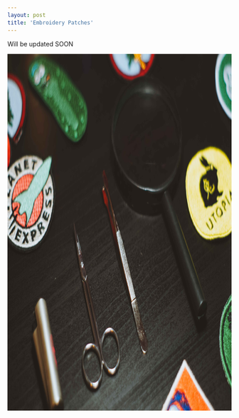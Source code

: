 ```yaml
---
layout: post
title: 'Embroidery Patches'
---
```

Will be updated SOON
<p><img src="https://github.com/Kutalp/portfolio-jekyll-theme/blob/gh-pages/assets/img/projects/kutalp-01485.jpg?raw=true" alt="Workshop1" width="1200" height="800" /></p>
